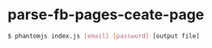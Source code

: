 parse-fb-pages-ceate-page
=========================

```bash
$ phantomjs index.js [email] [password] [output file]
```
